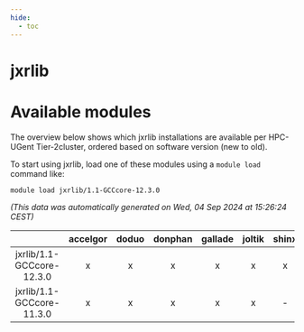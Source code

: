 ```yaml
---
hide:
  - toc
---
```


jxrlib
======

# Available modules


The overview below shows which jxrlib installations are available per HPC-UGent Tier-2cluster, ordered based on software version (new to old).

To start using jxrlib, load one of these modules using a `module load` command like:

```shell
module load jxrlib/1.1-GCCcore-12.3.0
```

*(This data was automatically generated on Wed, 04 Sep 2024 at 15:26:24 CEST)*  

| |accelgor|doduo|donphan|gallade|joltik|shinx|skitty|
| :---: | :---: | :---: | :---: | :---: | :---: | :---: | :---: |
|jxrlib/1.1-GCCcore-12.3.0|x|x|x|x|x|x|x|
|jxrlib/1.1-GCCcore-11.3.0|x|x|x|x|x|-|x|
